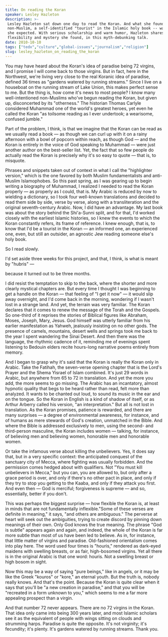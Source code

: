 ```yaml
---
title: On reading the Koran
speaker: Lesley Hazleton
description: >-
 Lesley Hazleton sat down one day to read the Koran. And what she found -- as a
 non-Muslim, a self-identified "tourist" in the Islamic holy book -- wasn't what
 she expected. With serious scholarship and warm humor, Hazleton shares the grace,
 flexibility and mystery she found, in this myth-debunking talk.
date: 2010-10-10
tags: ["tedx","culture","global-issues","journalism","religion"]
slug: lesley_hazleton_on_reading_the_koran
---
```


You may have heard about the Koran's idea of paradise being 72 virgins, and I promise I
will come back to those virgins. But in fact, here in the Northwest, we're living very
close to the real Koranic idea of paradise, defined 36 times as "gardens watered by
running streams." Since I live on a houseboat on the running stream of Lake Union, this
makes perfect sense to me. But the thing is, how come it's news to most people? I know
many well-intentioned non-Muslims who've begun reading the Koran, but given up,
disconcerted by its "otherness." The historian Thomas Carlyle considered Muhammad one of
the world's greatest heroes, yet even he called the Koran "as toilsome reading as I ever
undertook; a wearisome, confused jumble."

Part of the problem, I think, is that we imagine that the Koran can be read as we usually
read a book — as though we can curl up with it on a rainy afternoon with a bowl of popcorn
within reach, as though God — and the Koran is entirely in the voice of God speaking to
Muhammad — were just another author on the best-seller list. Yet, the fact that so few
people do actually read the Koran is precisely why it's so easy to quote — that is, to
misquote.

Phrases and snippets taken out of context in what I call the "highlighter version," which
is the one favored by both Muslim fundamentalists and anti-Muslim Islamophobes. So this
past spring, as I was gearing up to begin writing a biography of Muhammad, I realized I
needed to read the Koran properly — as properly as I could, that is. My Arabic is reduced
by now to wielding a dictionary, so I took four well-known translations and decided to
read them side by side, verse by verse, along with a transliteration and the original
seventh-century Arabic. Now, I did have an advantage. My last book was about the story
behind the Shi'a-Sunni split, and for that, I'd worked closely with the earliest Islamic
histories, so I knew the events to which the Koran constantly refers, its frame of
reference. I knew enough, that is, to know that I'd be a tourist in the Koran — an
informed one, an experienced one, even, but still an outsider, an agnostic Jew reading
someone else's holy book.

So I read slowly.

I'd set aside three weeks for this project, and that, I think, is what is meant by
"hubris" —

because it turned out to be three months.

I did resist the temptation to skip to the back, where the shorter and more clearly
mystical chapters are. But every time I thought I was beginning to get a handle on the
Koran — that feeling of "I get it now" — it would slip away overnight, and I'd come back
in the morning, wondering if I wasn't lost in a strange land. And yet, the terrain was
very familiar. The Koran declares that it comes to renew the message of the Torah and the
Gospels. So one-third of it reprises the stories of Biblical figures like Abraham, Moses,
Joseph, Mary, Jesus. God himself was utterly familiar from his earlier manifestation as
Yahweh, jealously insisting on no other gods. The presence of camels, mountains, desert
wells and springs took me back to the year I spent wandering the Sinai Desert. And then
there was the language, the rhythmic cadence of it, reminding me of evenings spent
listening to Bedouin elders recite hours-long narrative poems entirely from
memory.

And I began to grasp why it's said that the Koran is really the Koran only in Arabic. Take
the Fatihah, the seven-verse opening chapter that is the Lord's Prayer and the Shema
Yisrael of Islam combined. It's just 29 words in Arabic, but anywhere from 65 to 72 in
translation. And yet the more you add, the more seems to go missing. The Arabic has an
incantatory, almost hypnotic quality that begs to be heard rather than read, felt more
than analyzed. It wants to be chanted out loud, to sound its music in the ear and on the
tongue. So the Koran in English is a kind of shadow of itself, or as Arthur Arberry called
his version, "an interpretation." But all is not lost in translation. As the Koran
promises, patience is rewarded, and there are many surprises — a degree of environmental
awareness, for instance, and of humans as mere stewards of God's creation, unmatched in
the Bible. And where the Bible is addressed exclusively to men, using the second- and
third-person masculine, the Koran includes women — talking, for instance, of believing men
and believing women, honorable men and honorable women.

Or take the infamous verse about killing the unbelievers. Yes, it does say that, but in a
very specific context: the anticipated conquest of the sanctuary city of Mecca, where
fighting was usually forbidden. And the permission comes hedged about with qualifiers. Not
"You must kill unbelievers in Mecca," but you can, you are allowed to, but only after a
grace period is over, and only if there's no other pact in place, and only if they try to
stop you getting to the Kaaba, and only if they attack you first. And even then — God is
merciful; forgiveness is supreme — and so, essentially, better if you don't.

This was perhaps the biggest surprise — how flexible the Koran is, at least in minds that
are not fundamentally inflexible."Some of these verses are definite in meaning," it says,
"and others are ambiguous." The perverse at heart will seek out the ambiguities, trying to
create discord by pinning down meanings of their own. Only God knows the true meaning. The
phrase "God is subtle" appears again and again, and indeed, the whole of the Koran is far
more subtle than most of us have been led to believe. As in, for instance, that little
matter of virgins and paradise. Old-fashioned orientalism comes into play here. The word
used four times is "houris," rendered as dark-eyed maidens with swelling breasts, or as
fair, high-bosomed virgins. Yet all there is in the original Arabic is that one word:
houris. Not a swelling breast or high bosom in sight.

Now this may be a way of saying "pure beings," like in angels, or it may be like the Greek
"kouros" or "kore," an eternal youth. But the truth is, nobody really knows. And that's the
point. Because the Koran is quite clear when it says that you'll be "a new creation in
paradise," and that you will be "recreated in a form unknown to you," which seems to me a
far more appealing prospect than a virgin.

And that number 72 never appears. There are no 72 virgins in the Koran. That idea only
came into being 300 years later, and most Islamic scholars see it as the equivalent of
people with wings sitting on clouds and strumming harps. Paradise is quite the opposite.
It's not virginity; it's fecundity; it's plenty. It's gardens watered by running
streams. Thank you.

<!--
ad_duration=3.33
event="TEDxRainier"
external_start_time=0
intro_duration=11.82
is_subtitle_required="False"
is_talk_featured="True"
language="en"
language_swap="False"
native_language="en"
number_of_related_talks=6
number_of_speakers=1
number_of_subtitled_videos=35
number_of_tags=5
number_of_talk_download_languages=35
number_of_talk_more_resources=0
number_of_talk_recommendations=0
number_of_talks_take_actions=0
post_ad_duration=0.83
published_timestamp="2011-01-04 15:33:00"
recording_date="2010-10-10"
speaker_description="Writer, psychologist"
speaker_is_published=1
speaker_name="Lesley Hazleton"
talk_name="On reading the Koran"
talks_tags=["tedx","culture","global-issues","journalism","religion"]
url_audio="https://download.ted.com/talks/LesleyHazleton_2010X.mp3?apikey=acme-roadrunner"
url_photo_speaker="https://pe.tedcdn.com/images/ted/10ea0061b6e2c60010aabec39cb5fa2b924b41b0_254x191.jpg"
url_photo_talk="https://pe.tedcdn.com/images/ted/9dc08dfd27d1368f8cbfec6bd416d4ec5d99c425_800x600.jpg"
url_webpage="https://www.ted.com/talks/lesley_hazleton_on_reading_the_koran"
video_type_name="TEDx Talk"
-->